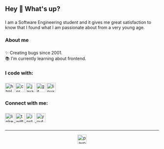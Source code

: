 ###

<h2 align="left">Hey 👋 What's up?</h2>

###

<p align="left">I am a Software Engineering student and it gives me great satisfaction to know that I found what I am passionate about from a very young age.</p>

###

<h3 align="left">About me</h3>

###

<p align="left">✨ Creating bugs since 2001.<br>📚 I'm currently learning about frontend.<br></p>

###

<h3 align="left">I code with:</h3>

###

<div align="left">

<img src="https://img.shields.io/static/v1?message=HTML&logo=html5&label=&color=%23E34F26&logoColor=white&labelColor=&style=for-the-badge" height="30" alt="html logo" />
<img src="https://img.shields.io/static/v1?message=CSS&logo=css3&label=&color=%231572B6&logoColor=white&labelColor=&style=for-the-badge" height="30" alt="css logo"  />
<img src="https://img.shields.io/static/v1?message=JAVASCRIPt&logo=javascript&label=&color=e5be01&logoColor=black&labelColor=&style=for-the-badge" height="30" alt="javascript logo"  />
<img src="https://img.shields.io/static/v1?message=GIT&logo=git&label=&color=%23E23F20&logoColor=white&labelColor=&style=for-the-badge" height="30" alt="git  logo"  />
<img src="https://img.shields.io/static/v1?message=LINUX&logo=linux&label=&color=000000&logoColor=white&labelColor=&style=for-the-badge" height="30" alt="linux logo"  />

</div>

###

<h3 align="left">Connect with me:</h3>

###

<div align="left">
  <a href="https://www.linkedin.com/in/ismanolgarcia/" target="_blank">
  <img src="https://img.shields.io/static/v1?message=LinkedIn&logo=linkedin&label=&color=0077B5&logoColor=white&labelColor=&style=for-the-badge" height="30" alt="linkedin logo"  />
  </a>
   <a href="https://twitter.com/ismanolgarcia" target="_blank">
   <img src="https://img.shields.io/static/v1?message=Twitter&logo=twitter&label=&color=0099f9&logoColor=white&labelColor=&style=for-the-badge" height="30" alt="twitter logo"  />
  </a>
  <a href="https://www.instagram.com/ismanolgarcia/" target="_blank">
  <img src="https://img.shields.io/static/v1?message=Instagram&logo=instagram&label=&color=E4405F&logoColor=white&labelColor=&style=for-the-badge" height="30" alt="instagram logo"  />
  </a>
  <a href="https://www.youtube.com/@ismanolgarcia" target="_blank">
  <img src="https://img.shields.io/static/v1?message=Youtube&logo=youtube&label=&color=FF0000&logoColor=white&labelColor=&style=for-the-badge" height="30" alt="youtube logo"  />
  </a>
</div>

###

<hr >
  <div align="center">
   <a href="https://paypal.me/ismanolgarcia/" target="_blank">
   <img src="https://img.shields.io/static/v1?message=PayPal&logo=paypal&label=&color=00457C&logoColor=white&labelColor=&style=for-the-badge" height="30" alt="paypal logo"  />
  </a>
  </div>

 ###
